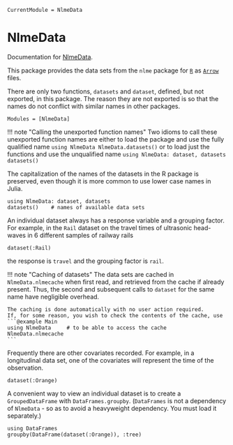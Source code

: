 ```@meta
CurrentModule = NlmeData
```

# NlmeData

Documentation for [NlmeData](https://github.com/dmbates/NlmeData.jl).

This package provides the data sets from the `nlme` package for [`R`](https://www.r-project.org) as [`Arrow`](https://github.com/JuliaData/Arrow.jl)
files.

There are only two functions, `datasets` and `dataset`, defined, but not exported, in this package.
The reason they are not exported is so that the names do not conflict with similar names in other packages.

```@autodocs
Modules = [NlmeData]
```

!!! note "Calling the unexported function names"
    Two idioms to call these unexported function names are either to load the package and use the fully qualified name
    ```
    using NlmeData
    NlmeData.datasets()
    ```
    or to load just the functions and use the unqualified name
    ```
    using NlmeData: dataset, datasets
    datasets()
    ```

The capitalization of the names of the datasets in the R package is preserved, even though it is more common to use lower case names in Julia.

```@example Main
using NlmeData: dataset, datasets
datasets()    # names of available data sets
```

An individual dataset always has a response variable and a grouping factor.
For example, in the `Rail` dataset on the travel times of ultrasonic head-waves in 6 different samples of railway rails
```@example Main
dataset(:Rail)
```
the response is `travel` and the grouping factor is `rail`.

!!! note "Caching of datasets"
    The data sets are cached in `NlmeData.nlmecache` when first read, and retrieved from the cache if already present.
    Thus, the second and subsequent calls to `dataset` for the same name have negligible overhead.

    The caching is done automatically with no user action required.
    If, for some reason, you wish to check the contents of the cache, use
    ```@example Main
    using NlmeData     # to be able to access the cache
    NlmeData.nlmecache
    ```

Frequently there are other covariates recorded.
For example, in a longitudinal data set, one of the covariates will represent the time of the observation.
```@example Main
dataset(:Orange)
```

A convenient way to view an individual dataset is to create a `GroupedDataFrame` with `DataFrames.groupby`.
(`DataFrames` is not a dependency of `NlmeData` - so as to avoid a heavyweight dependency.  You must load it separately.)
```@example Main
using DataFrames
groupby(DataFrame(dataset(:Orange)), :tree)
```

